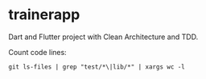# trainerapp

Dart and Flutter project with Clean Architecture and TDD.



Count code lines: 
```
git ls-files | grep "test/*\|lib/*" | xargs wc -l
```
